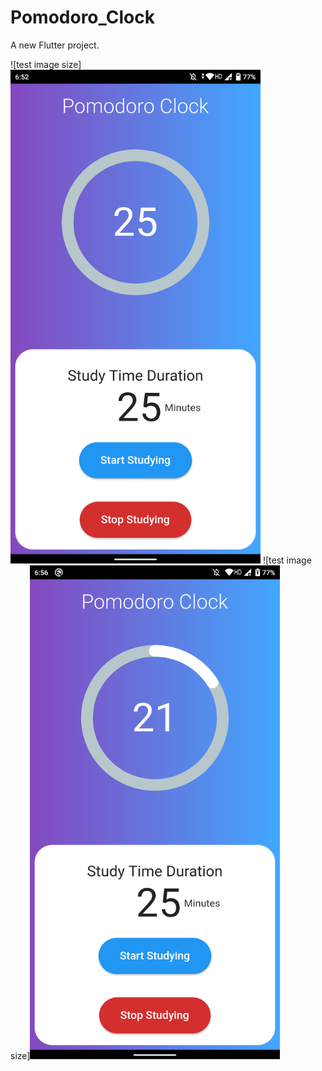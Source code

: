 # Pomodoro_Clock

A new Flutter project.

![test image size]<img src="/assets/launcher/101.png" width="400" height="790">
![test image size]<img src="/assets/launcher/102.png" width="400" height="790">
